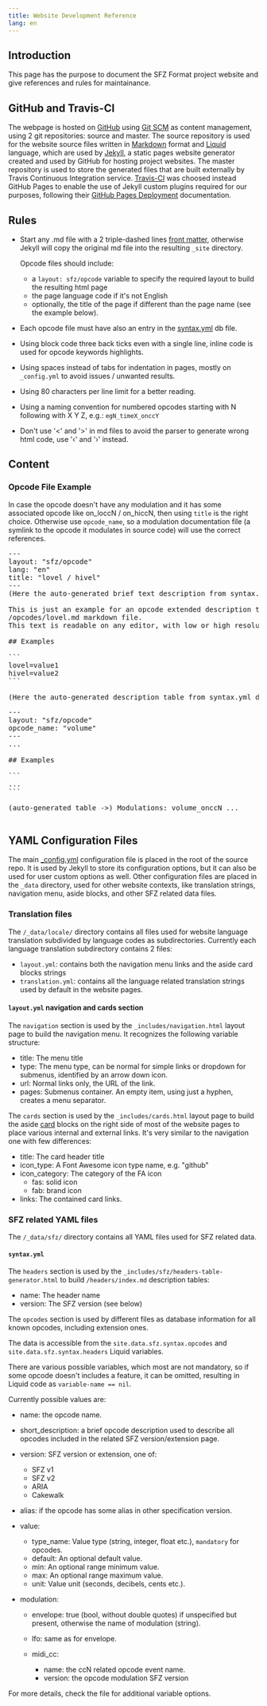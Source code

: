 ```yaml
---
title: Website Development Reference
lang: en
---
```

## Introduction

This page has the purpose to document the SFZ Format project website and give
references and rules for maintainance.

## GitHub and Travis-CI

The webpage is hosted on [GitHub] using [Git SCM]
as content management, using 2 git repositories: source and master.
The source repository is used for the website source files written in [Markdown]
format and [Liquid] language, which are used by [Jekyll],
a static pages website generator created and used by GitHub for hosting
project websites.
The master repository is used to store the generated files that are built
externally by Travis Continuous Integration service.
[Travis-CI] was choosed instead GitHub Pages to enable the use of Jekyll custom
plugins required for our purposes, following their [GitHub Pages Deployment]
documentation.

## Rules

- Start any .md file with a 2 triple-dashed lines [front matter],
  otherwise Jekyll will copy the original md file into the resulting `_site`
  directory.

  Opcode files should include:
  - a `layout: sfz/opcode` variable to specify the
    required layout to build the resulting html page
  - the page language code if it's not English
  - optionally, the title of the page if different than the page name
    (see the example below).

- Each opcode file must have also an entry in the [syntax.yml] db file.

- Using block code three back ticks even with a single line, inline code is used
  for opcode keywords highlights.

- Using spaces instead of tabs for indentation in pages, mostly on `_config.yml`
  to avoid issues / unwanted results.

- Using 80 characters per line limit for a better reading.

- Using a naming convention for numbered opcodes starting with N following with
  X Y Z, e.g.: `egN_timeX_onccY`

- Don't use '<' and '>' in md files to avoid the parser to generate wrong html
  code, use '‹' and '›' instead.

## Content

### Opcode File Example

In case the opcode doesn't have any modulation and it has some associated
opcode like on_loccN / on_hiccN, then using `title` is the right choice.
Otherwise use `opcode_name`, so a modulation documentation file (a symlink to the
opcode it modulates in source code) will use the correct references.

<?prettify?>
<pre class="prettyprint">
---
layout: "sfz/opcode"
lang: "en"
title: "lovel / hivel"
---
(Here the auto-generated brief text description from syntax.yml db...)

This is just an example for an opcode extended description to be written in some
/opcodes/lovel.md markdown file.
This text is readable on any editor, with low or high resolutions.

## Examples

```
lovel=value1
hivel=value2
```

(Here the auto-generated description table from syntax.yml db...)
</pre>

<?prettify?>
<pre class="prettyprint">
---
layout: "sfz/opcode"
opcode_name: "volume"
---
...

## Examples

```
...
```

(auto-generated table ->) Modulations: volume_onccN ...

</pre>

## YAML Configuration Files

The main [_config.yml] configuration file is placed in the root of the source repo.
It is used by Jekyll to store its configuration options, but it can also be used
for user custom options as well.
Other configuration files are placed in the `_data` directory, used for other
website contexts, like translation strings, navigation menu, aside blocks,
and other SFZ related data files.

### Translation files

The `/_data/locale/` directory contains all files used for website
language translation subdivided by language codes as subdirectories.
Currently each language translation subdirectory contains 2 files:

- `layout.yml`: contains both the navigation menu links and the aside card blocks
	strings
- `translation.yml`: contains all the language related translation strings used
	by default in the website pages.

#### `layout.yml` navigation and cards section

The `navigation` section is used by the `_includes/navigation.html` layout page
to build the navigation menu. It recognizes the following variable structure:

- title: The menu title
- type:  The menu type, can be normal for simple links or dropdown for submenus,
         identified by an arrow down icon.
- url:   Normal links only, the URL of the link.
- pages: Submenus container. An empty item, using just a hyphen,
         creates a menu separator.

The `cards` section is used by the `_includes/cards.html` layout page to build
the aside [card] blocks on the right side of most of the website pages to place
various internal and external links.
It's very similar to the navigation one with few differences:

- title: The card header title
- icon_type: A Font Awesome icon type name, e.g. "github"
- icon_category: The category of the FA icon
  - fas: solid icon
  - fab: brand icon
- links: The contained card links.

### SFZ related YAML files

The `/_data/sfz/` directory contains all YAML files used for SFZ related data.

#### `syntax.yml`

The `headers` section is used by the `_includes/sfz/headers-table-generator.html`
to build `/headers/index.md` description tables:

- name: The header name
- version: The SFZ version (see below)

The `opcodes` section is used by different files as database information for all
known opcodes, including extension ones.

The data is accessible from the `site.data.sfz.syntax.opcodes` and
 `site.data.sfz.syntax.headers` Liquid variables.

There are various possible variables, which most are not mandatory, so if some
opcode doesn't includes a feature, it can be omitted, resulting in Liquid code as
`variable-name == nil`.

Currently possible values are:

- name: the opcode name.

- short_description: a brief opcode description used to describe all opcodes
  included in the related SFZ version/extension page.

- version: SFZ version or extension, one of:
  - SFZ v1
  - SFZ v2
  - ARIA
  - Cakewalk

- alias: if the opcode has some alias in other specification version.

- value:
  - type_name: Value type (string, integer, float etc.), `mandatory` for opcodes.
  - default:   An optional default value.
  - min:       An optional range minimum value.
  - max:       An optional range maximum value.
  - unit:      Value unit (seconds, decibels, cents etc.).

- modulation:
  - envelope: true (bool, without double quotes) if unspecified but present,
              otherwise the name of modulation (string).

  - lfo: same as for envelope.

  - midi_cc:
    - name: the ccN related opcode event name.
    - version: the opcode modulation SFZ version

For more details, check the file for additional variable options.


[Git SCM]:                 https://git-scm.com/
[GitHub]:                  https://github.com/sfzformat/sfzformat.github.io
[GitHub Pages Deployment]: https://docs.travis-ci.com/user/deployment/pages/
[Jekyll]:                  https://jekyllrb.com/
[Liquid]:                  https://shopify.github.io/liquid/
[Markdown]:                https://daringfireball.net/projects/markdown/syntax
[Travis-CI]:               https://travis-ci.com
[front matter]:            https://jekyllrb.com/docs/front-matter/
[syntax.yml]:              #syntaxyml
[_config.yml]:             https://jekyllrb.com/docs/configuration/
[card]:                    https://getbootstrap.com/docs/4.0/components/card/
